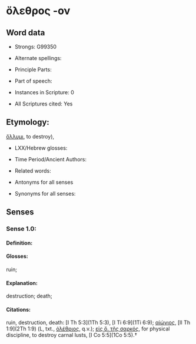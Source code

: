 # ὄλεθρος -ον

<!-- Status: S2=NeedsEdits -->
<!-- Lexica used for edits:   -->

## Word data

* Strongs: G99350

* Alternate spellings:



* Principle Parts: 


* Part of speech: 


* Instances in Scripture: 0

* All Scriptures cited: Yes

## Etymology: 

[ὄλλυμι](), to destroy),

* LXX/Hebrew glosses: 


* Time Period/Ancient Authors: 


* Related words: 

* Antonyms for all senses

* Synonyms for all senses: 


## Senses 


### Sense  1.0: 

#### Definition: 

#### Glosses: 

ruin; 

#### Explanation: 

destruction; 
death; 

#### Citations: 

ruin, destruction, death: [I Th 5:3](1Th 5:3), [I Ti 6:9](1Ti 6:9); [αἰώνιος](), [II Th 1:9](2Th 1:9) (L, txt., [ὀλέθριος](), q.v.); [εἰς ὄ. τῆς σαρκός](), for physical discipline, to destroy carnal lusts, [I Co 5:5](1Co 5:5).†
